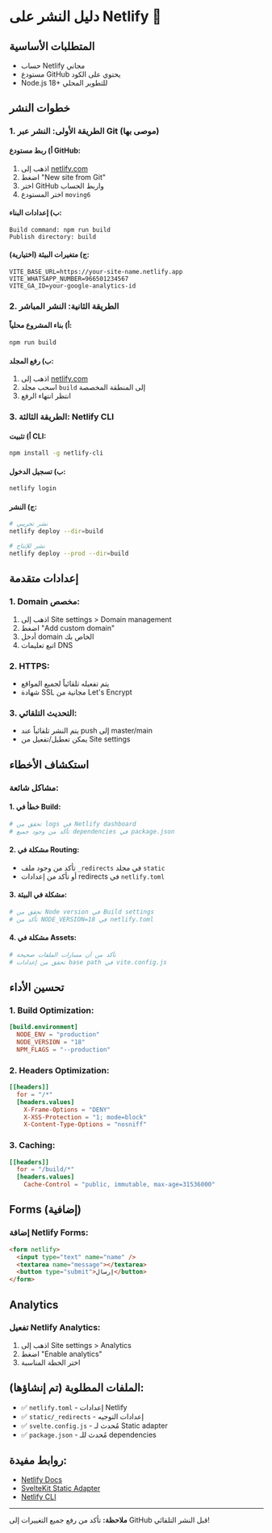 # دليل النشر على Netlify 🚀

## المتطلبات الأساسية

- حساب Netlify مجاني
- مستودع GitHub يحتوي على الكود
- Node.js 18+ للتطوير المحلي

## خطوات النشر

### 1. الطريقة الأولى: النشر عبر Git (موصى بها)

#### أ) ربط مستودع GitHub:
1. اذهب إلى [netlify.com](https://netlify.com)
2. اضغط "New site from Git"
3. اختر GitHub واربط الحساب
4. اختر المستودع `moving6`

#### ب) إعدادات البناء:
```
Build command: npm run build
Publish directory: build
```

#### ج) متغيرات البيئة (اختيارية):
```
VITE_BASE_URL=https://your-site-name.netlify.app
VITE_WHATSAPP_NUMBER=966501234567
VITE_GA_ID=your-google-analytics-id
```

### 2. الطريقة الثانية: النشر المباشر

#### أ) بناء المشروع محلياً:
```bash
npm run build
```

#### ب) رفع المجلد:
1. اذهب إلى [netlify.com](https://netlify.com)
2. اسحب مجلد `build` إلى المنطقة المخصصة
3. انتظر انتهاء الرفع

### 3. الطريقة الثالثة: Netlify CLI

#### أ) تثبيت CLI:
```bash
npm install -g netlify-cli
```

#### ب) تسجيل الدخول:
```bash
netlify login
```

#### ج) النشر:
```bash
# نشر تجريبي
netlify deploy --dir=build

# نشر للإنتاج
netlify deploy --prod --dir=build
```

## إعدادات متقدمة

### 1. Domain مخصص:
1. اذهب إلى Site settings > Domain management
2. اضغط "Add custom domain"
3. أدخل domain الخاص بك
4. اتبع تعليمات DNS

### 2. HTTPS:
- يتم تفعيله تلقائياً لجميع المواقع
- شهادة SSL مجانية من Let's Encrypt

### 3. التحديث التلقائي:
- يتم النشر تلقائياً عند push إلى master/main
- يمكن تعطيل/تفعيل من Site settings

## استكشاف الأخطاء

### مشاكل شائعة:

#### 1. خطأ في Build:
```bash
# تحقق من logs في Netlify dashboard
# تأكد من وجود جميع dependencies في package.json
```

#### 2. مشكلة في Routing:
- تأكد من وجود ملف `_redirects` في مجلد `static`
- أو تأكد من إعدادات redirects في `netlify.toml`

#### 3. مشكلة في البيئة:
```bash
# تحقق من Node version في Build settings
# تأكد من NODE_VERSION=18 في netlify.toml
```

#### 4. مشكلة في Assets:
```bash
# تأكد من أن مسارات الملفات صحيحة
# تحقق من إعدادات base path في vite.config.js
```

## تحسين الأداء

### 1. Build Optimization:
```toml
[build.environment]
  NODE_ENV = "production"
  NODE_VERSION = "18"
  NPM_FLAGS = "--production"
```

### 2. Headers Optimization:
```toml
[[headers]]
  for = "/*"
  [headers.values]
    X-Frame-Options = "DENY"
    X-XSS-Protection = "1; mode=block"
    X-Content-Type-Options = "nosniff"
```

### 3. Caching:
```toml
[[headers]]
  for = "/build/*"
  [headers.values]
    Cache-Control = "public, immutable, max-age=31536000"
```

## Forms (إضافية)

### إضافة Netlify Forms:
```html
<form netlify>
  <input type="text" name="name" />
  <textarea name="message"></textarea>
  <button type="submit">إرسال</button>
</form>
```

## Analytics

### تفعيل Netlify Analytics:
1. اذهب إلى Site settings > Analytics
2. اضغط "Enable analytics"
3. اختر الخطة المناسبة

## الملفات المطلوبة (تم إنشاؤها):

- ✅ `netlify.toml` - إعدادات Netlify
- ✅ `static/_redirects` - إعدادات التوجيه
- ✅ `svelte.config.js` - مُحدث لـ Static adapter
- ✅ `package.json` - مُحدث للـ dependencies

## روابط مفيدة:

- [Netlify Docs](https://docs.netlify.com/)
- [SvelteKit Static Adapter](https://kit.svelte.dev/docs/adapter-static)
- [Netlify CLI](https://cli.netlify.com/)

---

**ملاحظة:** تأكد من رفع جميع التغييرات إلى GitHub قبل النشر التلقائي! 